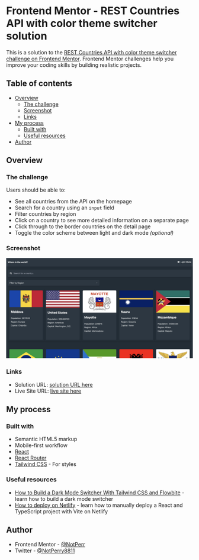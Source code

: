 # Frontend Mentor - REST Countries API with color theme switcher solution

This is a solution to the [REST Countries API with color theme switcher challenge on Frontend Mentor](https://www.frontendmentor.io/challenges/rest-countries-api-with-color-theme-switcher-5cacc469fec04111f7b848ca). Frontend Mentor challenges help you improve your coding skills by building realistic projects.

## Table of contents

- [Overview](#overview)
  - [The challenge](#the-challenge)
  - [Screenshot](#screenshot)
  - [Links](#links)
- [My process](#my-process)
  - [Built with](#built-with)
  - [Useful resources](#useful-resources)
- [Author](#author)

## Overview

### The challenge

Users should be able to:

- See all countries from the API on the homepage
- Search for a country using an `input` field
- Filter countries by region
- Click on a country to see more detailed information on a separate page
- Click through to the border countries on the detail page
- Toggle the color scheme between light and dark mode _(optional)_

### Screenshot

![](./screenshot.jpg)

### Links

- Solution URL: [solution URL here](https://www.frontendmentor.io/solutions/rest-countries-api-with-color-theme-switcher-solution-hecZsPKemc)
- Live Site URL: [live site here](https://6631065f1ad8c41e1a02e280--merry-starship-f8504e.netlify.app/)

## My process

### Built with

- Semantic HTML5 markup
- Mobile-first workflow
- [React](https://reactjs.org/)
- [React Router](https://reactrouter.com/en/main)
- [Tailwind CSS](https://tailwindcss.com/) - For styles

### Useful resources

- [How to Build a Dark Mode Switcher With Tailwind CSS and Flowbite](https://www.freecodecamp.org/news/how-to-build-a-dark-mode-switcher-with-tailwind-css-and-flowbite/) - learn how to build a dark mode switcher
- [How to deploy on Netlify](https://www.freecodecamp.org/news/manually-deploy-a-react-and-typescript-project-on-netlify/) - learn how to manually deploy a React and TypeScript project with Vite on Netlify

## Author

- Frontend Mentor - [@NotPerr](https://www.frontendmentor.io/profile/NotPerr)
- Twitter - [@NotPerry8811](https://www.twitter.com/NotPerry8811)
